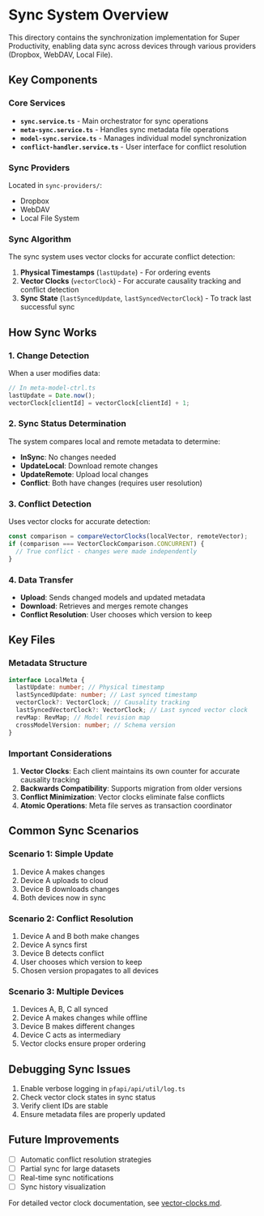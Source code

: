# Sync System Overview

This directory contains the synchronization implementation for Super Productivity, enabling data sync across devices through various providers (Dropbox, WebDAV, Local File).

## Key Components

### Core Services

- **`sync.service.ts`** - Main orchestrator for sync operations
- **`meta-sync.service.ts`** - Handles sync metadata file operations
- **`model-sync.service.ts`** - Manages individual model synchronization
- **`conflict-handler.service.ts`** - User interface for conflict resolution

### Sync Providers

Located in `sync-providers/`:

- Dropbox
- WebDAV
- Local File System

### Sync Algorithm

The sync system uses vector clocks for accurate conflict detection:

1. **Physical Timestamps** (`lastUpdate`) - For ordering events
2. **Vector Clocks** (`vectorClock`) - For accurate causality tracking and conflict detection
3. **Sync State** (`lastSyncedUpdate`, `lastSyncedVectorClock`) - To track last successful sync

## How Sync Works

### 1. Change Detection

When a user modifies data:

```typescript
// In meta-model-ctrl.ts
lastUpdate = Date.now();
vectorClock[clientId] = vectorClock[clientId] + 1;
```

### 2. Sync Status Determination

The system compares local and remote metadata to determine:

- **InSync**: No changes needed
- **UpdateLocal**: Download remote changes
- **UpdateRemote**: Upload local changes
- **Conflict**: Both have changes (requires user resolution)

### 3. Conflict Detection

Uses vector clocks for accurate detection:

```typescript
const comparison = compareVectorClocks(localVector, remoteVector);
if (comparison === VectorClockComparison.CONCURRENT) {
  // True conflict - changes were made independently
}
```

### 4. Data Transfer

- **Upload**: Sends changed models and updated metadata
- **Download**: Retrieves and merges remote changes
- **Conflict Resolution**: User chooses which version to keep

## Key Files

### Metadata Structure

```typescript
interface LocalMeta {
  lastUpdate: number; // Physical timestamp
  lastSyncedUpdate: number; // Last synced timestamp
  vectorClock?: VectorClock; // Causality tracking
  lastSyncedVectorClock?: VectorClock; // Last synced vector clock
  revMap: RevMap; // Model revision map
  crossModelVersion: number; // Schema version
}
```

### Important Considerations

1. **Vector Clocks**: Each client maintains its own counter for accurate causality tracking
2. **Backwards Compatibility**: Supports migration from older versions
3. **Conflict Minimization**: Vector clocks eliminate false conflicts
4. **Atomic Operations**: Meta file serves as transaction coordinator

## Common Sync Scenarios

### Scenario 1: Simple Update

1. Device A makes changes
2. Device A uploads to cloud
3. Device B downloads changes
4. Both devices now in sync

### Scenario 2: Conflict Resolution

1. Device A and B both make changes
2. Device A syncs first
3. Device B detects conflict
4. User chooses which version to keep
5. Chosen version propagates to all devices

### Scenario 3: Multiple Devices

1. Devices A, B, C all synced
2. Device A makes changes while offline
3. Device B makes different changes
4. Device C acts as intermediary
5. Vector clocks ensure proper ordering

## Debugging Sync Issues

1. Enable verbose logging in `pfapi/api/util/log.ts`
2. Check vector clock states in sync status
3. Verify client IDs are stable
4. Ensure metadata files are properly updated

## Future Improvements

- [ ] Automatic conflict resolution strategies
- [ ] Partial sync for large datasets
- [ ] Real-time sync notifications
- [ ] Sync history visualization

For detailed vector clock documentation, see [vector-clocks.md](../../../docs/sync/vector-clocks.md).
